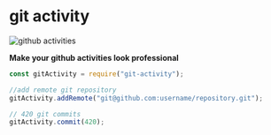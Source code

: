 # git activity

![github activities](https://i.ibb.co/QXMbgPV/Screenshot-from-2020-08-17-22-04-23.png)

**Make your github activities look professional**

```JavaScript
const gitActivity = require("git-activity");

//add remote git repository
gitActivity.addRemote("git@github.com:username/repository.git");

// 420 git commits
gitActivity.commit(420);

```
